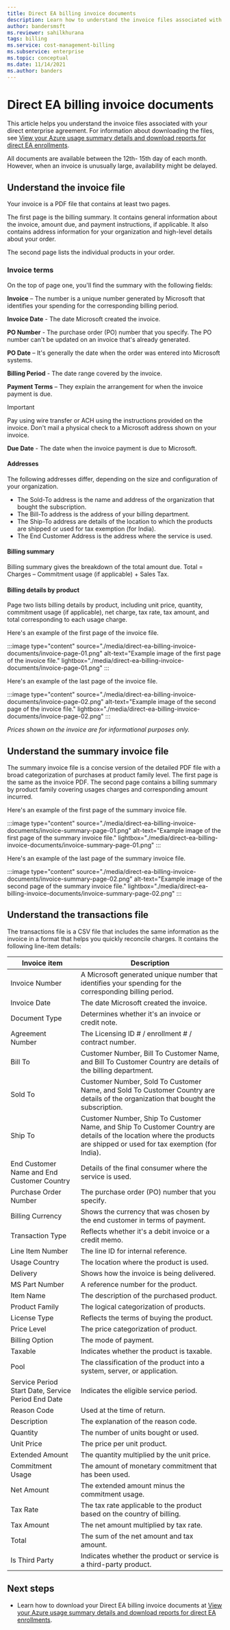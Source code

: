 ```yaml
---
title: Direct EA billing invoice documents
description: Learn how to understand the invoice files associated with your direct enterprise agreement.
author: bandersmsft
ms.reviewer: sahilkhurana
tags: billing
ms.service: cost-management-billing
ms.subservice: enterprise
ms.topic: conceptual
ms.date: 11/14/2021
ms.author: banders
---
```


# Direct EA billing invoice documents

This article helps you understand the invoice files associated with your direct enterprise agreement. For information about downloading the files, see [View your Azure usage summary details and download reports for direct EA enrollments](direct-ea-azure-usage-charges-invoices.md).

All documents are available between the 12th- 15th day of each month. However, when an invoice is unusually large, availability might be delayed.

## Understand the invoice file

Your invoice is a PDF file that contains at least two pages.

The first page is the billing summary. It contains general information about the invoice, amount due, and payment instructions, if applicable. It also contains address information for your organization and high-level details about your order.

The second page lists the individual products in your order.

### Invoice terms

On the top of page one, you'll find the summary with the following fields:

**Invoice** – The number is a unique number generated by Microsoft that identifies your spending for the corresponding billing period.

**Invoice Date** - The date Microsoft created the invoice.

**PO Number** - The purchase order (PO) number that you specify. The PO number can't be updated on an invoice that's already generated.

**PO Date** – It's generally the date when the order was entered into Microsoft systems.

**Billing Period** - The date range covered by the invoice.

**Payment Terms** – They explain the arrangement for when the invoice payment is due.  
  > [!IMPORTANT]
  > Pay using wire transfer or ACH using the instructions provided on the invoice. Don't mail a physical check to a Microsoft address shown on your invoice.

**Due Date** - The date when the invoice payment is due to Microsoft.

#### Addresses

The following addresses differ, depending on the size and configuration of your organization.

- The Sold-To address is the name and address of the organization that bought the subscription.
- The Bill-To address is the address of your billing department.
- The Ship-To address are details of the location to which the products are shipped or used for tax exemption (for India).
- The End Customer Address is the address where the service is used.

#### Billing summary

Billing summary gives the breakdown of the total amount due. Total = Charges – Commitment usage (if applicable) + Sales Tax.

#### Billing details by product

Page two lists billing details by product, including unit price, quantity, commitment usage (if applicable), net charge, tax rate, tax amount, and total corresponding to each usage charge.

Here's an example of the first page of the invoice file.

:::image type="content" source="./media/direct-ea-billing-invoice-documents/invoice-page-01.png" alt-text="Example image of the first page of the invoice file." lightbox="./media/direct-ea-billing-invoice-documents/invoice-page-01.png" :::

Here's an example of the last page of the invoice file.

:::image type="content" source="./media/direct-ea-billing-invoice-documents/invoice-page-02.png" alt-text="Example image of the second page of the invoice file." lightbox="./media/direct-ea-billing-invoice-documents/invoice-page-02.png" :::

_Prices shown on the invoice are for informational purposes only._

## Understand the summary invoice file

The summary invoice file is a concise version of the detailed PDF file with a broad categorization of purchases at product family level. The first page is the same as the invoice PDF. The second page contains a billing summary by product family covering usages charges and corresponding amount incurred.

Here's an example of the first page of the summary invoice file.

:::image type="content" source="./media/direct-ea-billing-invoice-documents/invoice-summary-page-01.png" alt-text="Example image of the first page of the summary invoice file." lightbox="./media/direct-ea-billing-invoice-documents/invoice-summary-page-01.png" :::

Here's an example of the last page of the summary invoice file.

:::image type="content" source="./media/direct-ea-billing-invoice-documents/invoice-summary-page-02.png" alt-text="Example image of the second page of the summary invoice file." lightbox="./media/direct-ea-billing-invoice-documents/invoice-summary-page-02.png" :::


## Understand the transactions file

The transactions file is a CSV file that includes the same information as the invoice in a format that helps you quickly reconcile charges. It contains the following line-item details:

| Invoice item | Description |
| --- | --- |
| Invoice Number | A Microsoft generated unique number that identifies your spending for the corresponding billing period. |
| Invoice Date | The date Microsoft created the invoice. |
| Document Type | Determines whether it's an invoice or credit note. |
| Agreement Number | The Licensing ID # / enrollment # / contract number. |
| Bill To | Customer Number, Bill To Customer Name, and Bill To Customer Country are details of the billing department. |
| Sold To | Customer Number, Sold To Customer Name, and Sold To Customer Country are details of the organization that bought the subscription. |
| Ship To | Customer Number, Ship To Customer Name, and Ship To Customer Country are details of the location where the products are shipped or used for tax exemption (for India). |
| End Customer Name and End Customer Country | Details of the final consumer where the service is used. |
| Purchase Order Number | The purchase order (PO) number that you specify. |
| Billing Currency | Shows the currency that was chosen by the end customer in terms of payment. |
| Transaction Type | Reflects whether it's a debit invoice or a credit memo. |
| Line Item Number | The line ID for internal reference. |
| Usage Country | The location where the product is used. |
| Delivery | Shows how the invoice is being delivered. |
| MS Part Number | A reference number for the product. |
| Item Name | The description of the purchased product. |
| Product Family | The logical categorization of products. |
| License Type | Reflects the terms of buying the product. |
| Price Level | The price categorization of product. |
| Billing Option | The mode of payment. |
| Taxable | Indicates whether the product is taxable. |
| Pool | The classification of the product into a system, server, or application. |
| Service Period Start Date, Service Period End Date | Indicates the eligible service period. |
| Reason Code | Used at the time of return. |
| Description | The explanation of the reason code. |
| Quantity | The number of units bought or used. |
| Unit Price | The price per unit product. |
| Extended Amount | The quantity multiplied by the unit price. |
| Commitment Usage | The amount of monetary commitment that has been used. |
| Net Amount | The extended amount minus the commitment usage. |
| Tax Rate | The tax rate applicable to the product based on the country of billing. |
| Tax Amount | The net amount multiplied by tax rate. |
| Total | The sum of the net amount and tax amount. |
| Is Third Party | Indicates whether the product or service is a third-party product. |

## Next steps

- Learn how to download your Direct EA billing invoice documents at [View your Azure usage summary details and download reports for direct EA enrollments](direct-ea-azure-usage-charges-invoices.md).